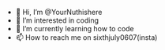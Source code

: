 - 👋 Hi, I’m @YourNuthishere
- 👀 I’m interested in coding
- 🌱 I’m currently learning how to code
- 📫 How to reach me on sixthjuly0607(insta) 


<!---
YourNuthishere/YourNuthishere is a ✨ special ✨ repository because its `README.md` (this file) appears on your GitHub profile.
You can click the Preview link to take a look at your changes.
--->
